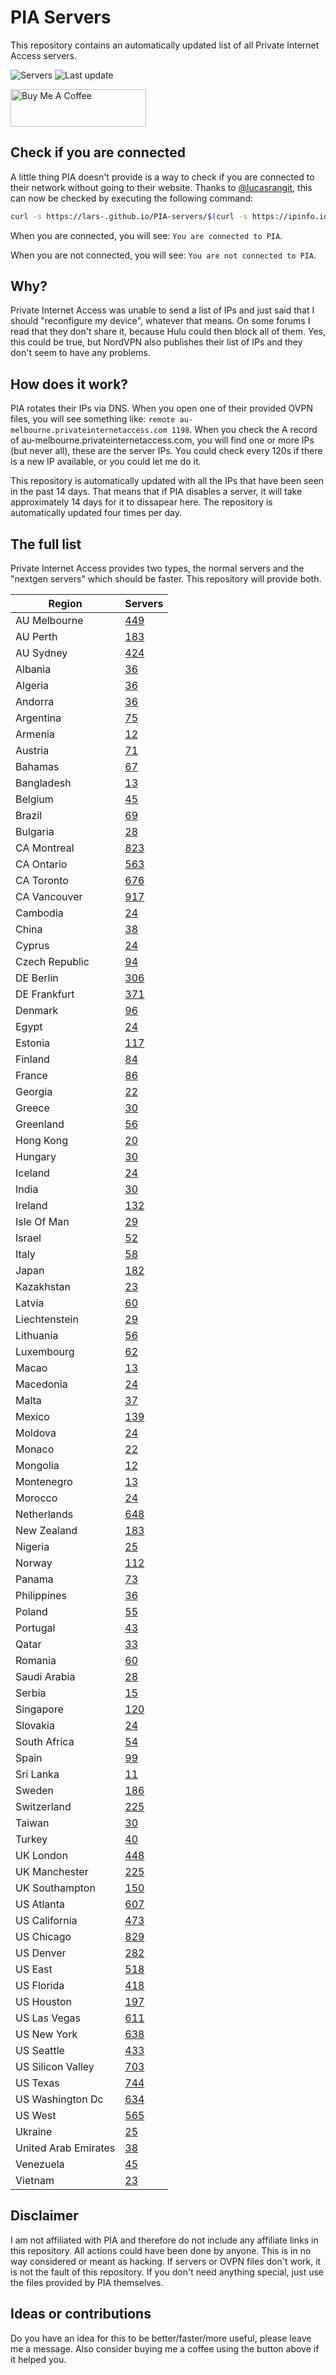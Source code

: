 # PIA Servers
This repository contains an automatically updated list of all Private Internet Access servers.

![Servers](https://img.shields.io/badge/servers-17696-brightgreen) ![Last update](https://img.shields.io/badge/last%20update-2023--01--20%2009%3A59%20CET-brightgreen) 

<a href="https://www.buymeacoffee.com/Lars-" target="_blank"><img src="https://cdn.buymeacoffee.com/buttons/v2/default-orange.png" alt="Buy Me A Coffee" height="60" style="height: 60px !important;width: 217px !important;" ></a>

## Check if you are connected
A little thing PIA doesn't provide is a way to check if you are connected to their network without going to their website.
Thanks to [@lucasrangit](https://github.com/lucasrangit), this can now be checked by executing the following command:
```bash
curl -s https://lars-.github.io/PIA-servers/$(curl -s https://ipinfo.io/ip)
```

When you are connected, you will see: `You are connected to PIA`.

When you are not connected, you will see: `You are not connected to PIA`.

## Why?
Private Internet Access was unable to send a list of IPs and just said that I should "reconfigure my device", whatever that means.
On some forums I read that they don't share it, because Hulu could then block all of them. Yes, this could be true, but NordVPN also publishes their list of IPs and they don't seem to have any problems.

## How does it work?
PIA rotates their IPs via DNS. When you open one of their provided OVPN files, you will see something like:
`remote au-melbourne.privateinternetaccess.com 1198`. When you check the A record of au-melbourne.privateinternetaccess.com, you will find one or more IPs (but never all), these are the server IPs.
You could check every 120s if there is a new IP available, or you could let me do it.

This repository is automatically updated with all the IPs that have been seen in the past 14 days. That means that if PIA disables a server, it will take approximately 14 days for it to dissapear here.
The repository is automatically updated four times per day.

## The full list
Private Internet Access provides two types, the normal servers and the "nextgen servers" which should be faster. This repository will provide both.

Region | Servers
------ |--------
AU Melbourne | [449](https://github.com/Lars-/PIA-servers/tree/master/regions/AU%20Melbourne)
AU Perth | [183](https://github.com/Lars-/PIA-servers/tree/master/regions/AU%20Perth)
AU Sydney | [424](https://github.com/Lars-/PIA-servers/tree/master/regions/AU%20Sydney)
Albania | [36](https://github.com/Lars-/PIA-servers/tree/master/regions/Albania)
Algeria | [36](https://github.com/Lars-/PIA-servers/tree/master/regions/Algeria)
Andorra | [36](https://github.com/Lars-/PIA-servers/tree/master/regions/Andorra)
Argentina | [75](https://github.com/Lars-/PIA-servers/tree/master/regions/Argentina)
Armenia | [12](https://github.com/Lars-/PIA-servers/tree/master/regions/Armenia)
Austria | [71](https://github.com/Lars-/PIA-servers/tree/master/regions/Austria)
Bahamas | [67](https://github.com/Lars-/PIA-servers/tree/master/regions/Bahamas)
Bangladesh | [13](https://github.com/Lars-/PIA-servers/tree/master/regions/Bangladesh)
Belgium | [45](https://github.com/Lars-/PIA-servers/tree/master/regions/Belgium)
Brazil | [69](https://github.com/Lars-/PIA-servers/tree/master/regions/Brazil)
Bulgaria | [28](https://github.com/Lars-/PIA-servers/tree/master/regions/Bulgaria)
CA Montreal | [823](https://github.com/Lars-/PIA-servers/tree/master/regions/CA%20Montreal)
CA Ontario | [563](https://github.com/Lars-/PIA-servers/tree/master/regions/CA%20Ontario)
CA Toronto | [676](https://github.com/Lars-/PIA-servers/tree/master/regions/CA%20Toronto)
CA Vancouver | [917](https://github.com/Lars-/PIA-servers/tree/master/regions/CA%20Vancouver)
Cambodia | [24](https://github.com/Lars-/PIA-servers/tree/master/regions/Cambodia)
China | [38](https://github.com/Lars-/PIA-servers/tree/master/regions/China)
Cyprus | [24](https://github.com/Lars-/PIA-servers/tree/master/regions/Cyprus)
Czech Republic | [94](https://github.com/Lars-/PIA-servers/tree/master/regions/Czech%20Republic)
DE Berlin | [306](https://github.com/Lars-/PIA-servers/tree/master/regions/DE%20Berlin)
DE Frankfurt | [371](https://github.com/Lars-/PIA-servers/tree/master/regions/DE%20Frankfurt)
Denmark | [96](https://github.com/Lars-/PIA-servers/tree/master/regions/Denmark)
Egypt | [24](https://github.com/Lars-/PIA-servers/tree/master/regions/Egypt)
Estonia | [117](https://github.com/Lars-/PIA-servers/tree/master/regions/Estonia)
Finland | [84](https://github.com/Lars-/PIA-servers/tree/master/regions/Finland)
France | [86](https://github.com/Lars-/PIA-servers/tree/master/regions/France)
Georgia | [22](https://github.com/Lars-/PIA-servers/tree/master/regions/Georgia)
Greece | [30](https://github.com/Lars-/PIA-servers/tree/master/regions/Greece)
Greenland | [56](https://github.com/Lars-/PIA-servers/tree/master/regions/Greenland)
Hong Kong | [20](https://github.com/Lars-/PIA-servers/tree/master/regions/Hong%20Kong)
Hungary | [30](https://github.com/Lars-/PIA-servers/tree/master/regions/Hungary)
Iceland | [24](https://github.com/Lars-/PIA-servers/tree/master/regions/Iceland)
India | [30](https://github.com/Lars-/PIA-servers/tree/master/regions/India)
Ireland | [132](https://github.com/Lars-/PIA-servers/tree/master/regions/Ireland)
Isle Of Man | [29](https://github.com/Lars-/PIA-servers/tree/master/regions/Isle%20Of%20Man)
Israel | [52](https://github.com/Lars-/PIA-servers/tree/master/regions/Israel)
Italy | [58](https://github.com/Lars-/PIA-servers/tree/master/regions/Italy)
Japan | [182](https://github.com/Lars-/PIA-servers/tree/master/regions/Japan)
Kazakhstan | [23](https://github.com/Lars-/PIA-servers/tree/master/regions/Kazakhstan)
Latvia | [60](https://github.com/Lars-/PIA-servers/tree/master/regions/Latvia)
Liechtenstein | [29](https://github.com/Lars-/PIA-servers/tree/master/regions/Liechtenstein)
Lithuania | [56](https://github.com/Lars-/PIA-servers/tree/master/regions/Lithuania)
Luxembourg | [62](https://github.com/Lars-/PIA-servers/tree/master/regions/Luxembourg)
Macao | [13](https://github.com/Lars-/PIA-servers/tree/master/regions/Macao)
Macedonia | [24](https://github.com/Lars-/PIA-servers/tree/master/regions/Macedonia)
Malta | [37](https://github.com/Lars-/PIA-servers/tree/master/regions/Malta)
Mexico | [139](https://github.com/Lars-/PIA-servers/tree/master/regions/Mexico)
Moldova | [24](https://github.com/Lars-/PIA-servers/tree/master/regions/Moldova)
Monaco | [22](https://github.com/Lars-/PIA-servers/tree/master/regions/Monaco)
Mongolia | [12](https://github.com/Lars-/PIA-servers/tree/master/regions/Mongolia)
Montenegro | [13](https://github.com/Lars-/PIA-servers/tree/master/regions/Montenegro)
Morocco | [24](https://github.com/Lars-/PIA-servers/tree/master/regions/Morocco)
Netherlands | [648](https://github.com/Lars-/PIA-servers/tree/master/regions/Netherlands)
New Zealand | [183](https://github.com/Lars-/PIA-servers/tree/master/regions/New%20Zealand)
Nigeria | [25](https://github.com/Lars-/PIA-servers/tree/master/regions/Nigeria)
Norway | [112](https://github.com/Lars-/PIA-servers/tree/master/regions/Norway)
Panama | [73](https://github.com/Lars-/PIA-servers/tree/master/regions/Panama)
Philippines | [36](https://github.com/Lars-/PIA-servers/tree/master/regions/Philippines)
Poland | [55](https://github.com/Lars-/PIA-servers/tree/master/regions/Poland)
Portugal | [43](https://github.com/Lars-/PIA-servers/tree/master/regions/Portugal)
Qatar | [33](https://github.com/Lars-/PIA-servers/tree/master/regions/Qatar)
Romania | [60](https://github.com/Lars-/PIA-servers/tree/master/regions/Romania)
Saudi Arabia | [28](https://github.com/Lars-/PIA-servers/tree/master/regions/Saudi%20Arabia)
Serbia | [15](https://github.com/Lars-/PIA-servers/tree/master/regions/Serbia)
Singapore | [120](https://github.com/Lars-/PIA-servers/tree/master/regions/Singapore)
Slovakia | [24](https://github.com/Lars-/PIA-servers/tree/master/regions/Slovakia)
South Africa | [54](https://github.com/Lars-/PIA-servers/tree/master/regions/South%20Africa)
Spain | [99](https://github.com/Lars-/PIA-servers/tree/master/regions/Spain)
Sri Lanka | [11](https://github.com/Lars-/PIA-servers/tree/master/regions/Sri%20Lanka)
Sweden | [186](https://github.com/Lars-/PIA-servers/tree/master/regions/Sweden)
Switzerland | [225](https://github.com/Lars-/PIA-servers/tree/master/regions/Switzerland)
Taiwan | [30](https://github.com/Lars-/PIA-servers/tree/master/regions/Taiwan)
Turkey | [40](https://github.com/Lars-/PIA-servers/tree/master/regions/Turkey)
UK London | [448](https://github.com/Lars-/PIA-servers/tree/master/regions/UK%20London)
UK Manchester | [225](https://github.com/Lars-/PIA-servers/tree/master/regions/UK%20Manchester)
UK Southampton | [150](https://github.com/Lars-/PIA-servers/tree/master/regions/UK%20Southampton)
US Atlanta | [607](https://github.com/Lars-/PIA-servers/tree/master/regions/US%20Atlanta)
US California | [473](https://github.com/Lars-/PIA-servers/tree/master/regions/US%20California)
US Chicago | [829](https://github.com/Lars-/PIA-servers/tree/master/regions/US%20Chicago)
US Denver | [282](https://github.com/Lars-/PIA-servers/tree/master/regions/US%20Denver)
US East | [518](https://github.com/Lars-/PIA-servers/tree/master/regions/US%20East)
US Florida | [418](https://github.com/Lars-/PIA-servers/tree/master/regions/US%20Florida)
US Houston | [197](https://github.com/Lars-/PIA-servers/tree/master/regions/US%20Houston)
US Las Vegas | [611](https://github.com/Lars-/PIA-servers/tree/master/regions/US%20Las%20Vegas)
US New York | [638](https://github.com/Lars-/PIA-servers/tree/master/regions/US%20New%20York)
US Seattle | [433](https://github.com/Lars-/PIA-servers/tree/master/regions/US%20Seattle)
US Silicon Valley | [703](https://github.com/Lars-/PIA-servers/tree/master/regions/US%20Silicon%20Valley)
US Texas | [744](https://github.com/Lars-/PIA-servers/tree/master/regions/US%20Texas)
US Washington Dc | [634](https://github.com/Lars-/PIA-servers/tree/master/regions/US%20Washington%20Dc)
US West | [565](https://github.com/Lars-/PIA-servers/tree/master/regions/US%20West)
Ukraine | [25](https://github.com/Lars-/PIA-servers/tree/master/regions/Ukraine)
United Arab Emirates | [38](https://github.com/Lars-/PIA-servers/tree/master/regions/United%20Arab%20Emirates)
Venezuela | [45](https://github.com/Lars-/PIA-servers/tree/master/regions/Venezuela)
Vietnam | [23](https://github.com/Lars-/PIA-servers/tree/master/regions/Vietnam)


## Disclaimer
I am not affiliated with PIA and therefore do not include any affiliate links in this repository. 
All actions could have been done by anyone. This is in no way considered or meant as hacking. 
If servers or OVPN files don't work, it is not the fault of this repository. If you don't need anything special, just use the files provided by PIA themselves.

## Ideas or contributions
Do you have an idea for this to be better/faster/more useful, please leave me a message. Also consider buying me a coffee using the button above if it helped you.
